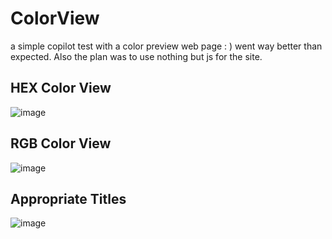 # ColorView
a simple copilot test with a color preview web page : ) went way better than expected.
Also the plan was to use nothing but js for the site.


## HEX Color View
![image](https://user-images.githubusercontent.com/56762784/144741507-9dcfe948-2383-453f-bb25-8548416d56f8.png)

## RGB Color View
![image](https://user-images.githubusercontent.com/56762784/144741523-a89d115c-e5e6-40ba-aca5-5e2dcdd3023d.png)

## Appropriate Titles
![image](https://user-images.githubusercontent.com/56762784/144741537-ed67597e-ee3b-48e9-90ed-080a47862e0d.png)

